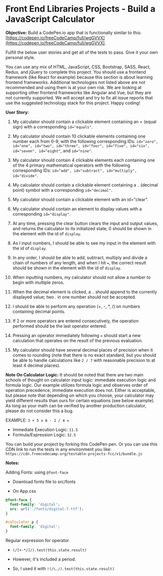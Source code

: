 # Front End Libraries Projects - Build a JavaScript Calculator

**Objective:** Build a CodePen.io app that is functionally similar to this: [https://codepen.io/freeCodeCamp/full/wgGVVX](https://codepen.io/freeCodeCamp/full/wgGVVX).

Fulfill the below user stories and get all of the tests to pass. Give it your own personal style.

You can use any mix of HTML, JavaScript, CSS, Bootstrap, SASS, React, Redux, and jQuery to complete this project. You should use a frontend framework (like React for example) because this section is about learning frontend frameworks. Additional technologies not listed above are not recommended and using them is at your own risk. We are looking at supporting other frontend frameworks like Angular and Vue, but they are not currently supported. We will accept and try to fix all issue reports that use the suggested technology stack for this project. Happy coding!

**User Story:**

1. My calculator should contain a clickable element containing an = (equal sign) with a corresponding `id="equals"`.

2. My calculator should contain 10 clickable elements containing one number each from 0-9, with the following corresponding IDs: `id="zero", id="one", id="two", id="three", id="four", id="five", id="six", id="seven", id="eight"`, and `id="nine"`.

3. My calculator should contain 4 clickable elements each containing one of the 4 primary mathematical operators with the following corresponding IDs: `id="add", id="subtract", id="multiply", id="divide"`.

4. My calculator should contain a clickable element containing a `.` (decimal point) symbol with a corresponding `id="decimal"`.

5. My calculator should contain a clickable element with an id="clear".

6. My calculator should contain an element to display values with a corresponding `id="display"`.

7. At any time, pressing the clear button clears the input and output values, and returns the calculator to its initialized state; 0 should be shown in the element with the id of `display`.

8. As I input numbers, I should be able to see my input in the element with the id of `display`.

9. In any order, I should be able to add, subtract, multiply and divide a chain of numbers of any length, and when I hit `=`, the correct result should be shown in the element with the id of `display`.

10. When inputting numbers, my calculator should not allow a number to begin with multiple zeros.

11. When the decimal element is clicked, a `.` should append to the currently displayed value; two . in one number should not be accepted.

12. I should be able to perform any operation (+, -, *, /) on numbers containing decimal points.

13. If 2 or more operators are entered consecutively, the operation performed should be the last operator entered.

14. Pressing an operator immediately following `=` should start a new calculation that operates on the result of the previous evaluation.

15. My calculator should have several decimal places of precision when it comes to rounding (note that there is no exact standard, but you should be able to handle calculations like `2 / 7` with reasonable precision to at least 4 decimal places).

**Note On Calculator Logic:** It should be noted that there are two main schools of thought on calculator input logic: immediate execution logic and formula logic. Our example utilizes formula logic and observes order of operation precedence, immediate execution does not. Either is acceptable, but please note that depending on which you choose, your calculator may yield different results than ours for certain equations (see below example). As long as your math can be verified by another production calculator, please do not consider this a bug.

EXAMPLE: `3 + 5 x 6 - 2 / 4 =`

- Immediate Execution Logic: `11.5`
- Formula/Expression Logic: `32.5`

You can build your project by forking this CodePen pen. Or you can use this CDN link to run the tests in any environment you like: `https://cdn.freecodecamp.org/testable-projects-fcc/v1/bundle.js`

**Notes:**

Adding Fonts: using `@font-face`

- Download fonts file to src/fonts

- On App.css

```css
@font-face {
  font-family: 'digital';
  src: url('./fonts/digital-7.ttf');
}

#calculator p {
  font-family: 'digital';
}
```

Regular expression for operator

- `(/[+-*/]/).test(this.state.result)`

- However, it's included a period.

- So, I used it with `!(/\./).test(this.state.result)`
